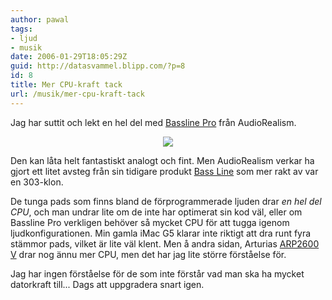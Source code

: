 ```yaml
---
author: pawal
tags:
- ljud
- musik
date: 2006-01-29T18:05:29Z
guid: http://datasvammel.blipp.com/?p=8
id: 8
title: Mer CPU-kraft tack
url: /musik/mer-cpu-kraft-tack
---
```


Jag har suttit och lekt en hel del med <a
href="http://www.audiorealism.se/abl_pro_cookin.htm">Bassline Pro</a>
från AudioRealism.

<div align="center"><img src="http://blipp.com/misc/basslinepro.png" /></div>

Den kan låta helt fantastiskt analogt och fint. Men AudioRealism
verkar ha gjort ett litet avsteg från sin tidigare produkt <a
href="http://www.audiorealism.se/abl/abl_info.htm">Bass Line</a> som
mer rakt av var en 303-klon.

De tunga pads som finns bland de förprogrammerade ljuden drar <em>en
hel del CPU</em>, och man undrar lite om de inte har optimerat sin kod
väl, eller om Bassline Pro verkligen behöver så mycket CPU för att
tugga igenom ljudkonfigurationen. Min gamla iMac G5 klarar inte
riktigt att dra runt fyra stämmor pads, vilket är lite väl klent. Men
å andra sidan, Arturias <a href="http://www.arturia.com/en/arp/arp2600v.php">ARP2600 V</a>
drar nog ännu mer CPU, men det har jag lite större förståelse för.

Jag har ingen förståelse för de som inte förstår vad man ska ha mycket
datorkraft till... Dags att uppgradera snart igen.
